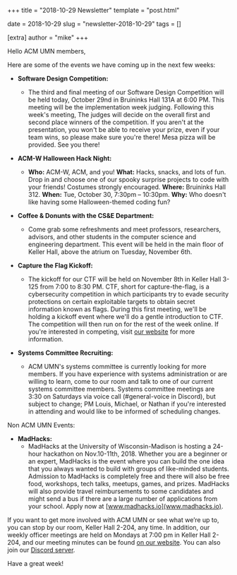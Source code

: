 +++
title = "2018-10-29 Newsletter"
template = "post.html"

date = 2018-10-29
slug = "newsletter-2018-10-29"
tags = []

[extra]
author = "mike"
+++

<!-- more -->

Hello ACM UMN members,

Here are some of the events we have coming up in the next few weeks:
 
 - **Software Design Competition:**
   - The third and final meeting of our Software Design Competition will be held today, October 29nd in Bruininks Hall 131A at 6:00 PM. This meeting will be the implementation week judging. Following this week's meeting, The judges will decide on the overall first and second place winners of the competition. If you aren't at the presentation, you won't be able to receive your prize, even if your team wins, so please make sure you're there! Mesa pizza will be provided. See you there!

 - **ACM-W Halloween Hack Night:**
   - **Who:** ACM-W, ACM, and you! **What:** Hacks, snacks, and lots of fun. Drop in and choose one of our spooky surprise projects to code with your friends! Costumes strongly encouraged. **Where:** Bruininks Hall 312. **When:** Tue, October 30, 7:30pm – 10:30pm. **Why:** Who doesn't like having some Halloween-themed coding fun?

 - **Coffee & Donunts with the CS&E Department:**
   - Come grab some refreshments and meet professors, researchers, advisors, and other students in the computer science and engineering department. This event will be held in the main floor of Keller Hall, above the atrium on Tuesday, November 6th.

 - **Capture the Flag Kickoff:**
   - The kickoff for our CTF will be held on November 8th in Keller Hall 3-125 from 7:00 to 8:30 PM. CTF, short for capture-the-flag, is a cybersecurity competition in which participants try to evade security protections on certain exploitable targets to obtain secret information known as flags. During this first meeting, we'll be holding a kickoff event where we'll do a gentle introduction to CTF. The competition will then run on for the rest of the week online. If you're interested in competing, visit [our website](https://acm.umn.edu/events) for more information.

- **Systems Committee Recruiting:**
   - ACM UMN's systems committee is currently looking for more members. If you have experience with systems administration or are willing to learn, come to our room and talk to one of our current systems committee members. Systems committee meetings are 3:30 on Saturdays via voice call (#general-voice in Discord), but subject to change; PM Louis, Michael, or Nathan if you're interested in attending and would like to be informed of scheduling changes.

Non ACM UMN Events:

 - **MadHacks:**
   - MadHacks at the University of Wisconsin-Madison is hosting a 24-hour hackathon on Nov.10-11th, 2018. Whether you are a beginner or an expert, MadHacks is the event where you can build the one idea that you always wanted to build with groups of like-minded students. Admission to MadHacks is completely free and there will also be free food, workshops, tech talks, meetups, games, and prizes. MadHacks will also provide travel reimbursements to some candidates and might send a bus if there are a large number of applications from your school. Apply now at [www.madhacks.io](www.madhacks.io).

If you want to get more involved with ACM UMN or see what we’re up to, you can stop by our room, Keller Hall 2-204, any time. In addition, our weekly officer meetings are held on Mondays at 7:00 pm in Keller Hall 2-204, and our meeting minutes can be found [on our website](https://acm.umn.edu/meeting-minutes). You can also join our [Discord server](https://z.umn.edu/acm-discord).

Have a great week!

